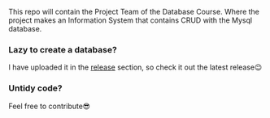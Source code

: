 This repo will contain the Project Team of the Database Course. Where the project makes an Information System that contains CRUD with the Mysql database.

### Lazy to create a database?
I have uploaded it in the [release](https://github.com/Khip01/si_koperasi_mahasiswa/releases) section, so check it out the latest release😉

### Untidy code?
Feel free to contribute😎
